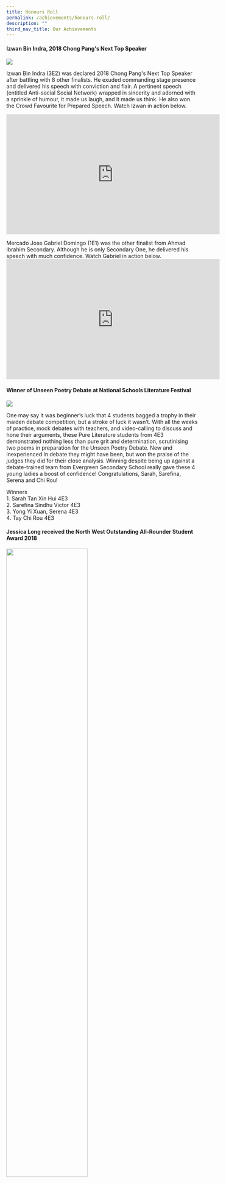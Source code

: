 ```yaml
---
title: Honours Roll
permalink: /achievements/honours-roll/
description: ""
third_nav_title: Our Achievements
---
```

<h4><strong>Izwan Bin Indra, 2018&nbsp;Chong Pang's Next Top Speaker</strong></h4>
<img src="/images/Izwan%20Bin%20Indra_website.jpg">
<p>Izwan Bin Indra (3E2) was declared 2018 Chong Pang's Next Top Speaker after battling with 8 other finalists. He exuded commanding stage presence and delivered his speech with conviction and flair. A pertinent speech (entitled Anti-social Social Network) wrapped in sincerity and adorned with a sprinkle of humour, it made us laugh, and it made us think. He also won the Crowd Favourite for Prepared Speech. Watch Izwan in action below.<br></p>
<div><iframe src="https://www.youtube.com/embed/dNcGpoXLMJ0" width="560" height="315" frameborder="0" allowfullscreen="allowfullscreen" data-mce-fragment="1"></iframe></div>
<p>Mercado Jose Gabriel Domingo (1E1) was the other finalist from Ahmad Ibrahim Secondary. Although he is only Secondary One, he delivered his speech with much confidence. Watch Gabriel in action below. <br><iframe src="https://www.youtube.com/embed/ayH2sCUvMqY" width="560" height="315" frameborder="0" allowfullscreen="allowfullscreen" data-mce-fragment="1"></iframe></p>
<h4><strong>Winner of Unseen Poetry Debate at National Schools Literature Festival</strong></h4>
<img src="/images/Winner-of-Unseen-Poetry-Debate-at-National-Schools-Literature-Festival.jpg">
<p>One may say it was beginner’s luck that 4 students bagged a trophy in their maiden debate competition, but a stroke of luck it wasn’t. With all the weeks of practice, mock debates with teachers, and video-calling to discuss and hone their arguments, these Pure Literature students from 4E3 demonstrated nothing less than pure grit and determination, scrutinising two poems in preparation for the Unseen Poetry Debate. New and inexperienced in debate they might have been, but won the praise of the judges they did for their close analysis. Winning despite being up against a debate-trained team from Evergreen Secondary School really gave these 4 young ladies a boost of confidence! Congratulations, Sarah, Sarefina, Serena and Chi Rou!</p>
<p>Winners<br>1. Sarah Tan Xin Hui 4E3<br>2. Sarefina Sindhu Victor 4E3<br>3. Yong Yi Xuan, Serena 4E3<br>4. Tay Chi Rou 4E3</p>
<h4><strong>Jessica Long received the North West Outstanding All-Rounder Student Award 2018</strong></h4>
<img style="width: 65%;" src="/images/Jessica-Long.jpg">
<p>Jessica Long of 4E4 (2018) received the North West Outstanding All-Rounder Student Award 2018 in recognition of her achievements in the following domains:</p>
<ul>
<li>Academic</li>
<li>Leadership</li>
<li>Co-curriculum</li>
<li>Community Service&nbsp;</li>
<li>Her volunteerism and involvement in caring for the environment.</li>
</ul>
<p>Congratulations, Jessica! You are an inspiration to all of us!</p>
<h4><strong>The Queen's Commonwealth Essay Competition 2017</strong></h4>
<p>The Queen’s Commonwealth Essay Competition is the world’s oldest schools’ international writing competition, managed by The Royal Commonwealth Society since 1883. Every year, it offers all Commonwealth youth aged 18 and under the opportunity to express their hopes for the future, opinions of the present, and thoughts on the past through the written word. The competition is used by individuals and teachers to build confidence, develop writing skills, support creativity and encourage critical thinking, using literacy to empower young people to become global citizens.<br>This year’s theme invited young people to reflect on the topic of ‘A Commonwealth for Peace’. Over 12,300 young people from across the Commonwealth entered the Competition.<br>Among the 18 entries from Ahmad Ibrahim Secondary School, the following three students achieved commendable results:</p>
<p style="text-align: center;"><strong>Gold Award:</strong>&nbsp;Allyn Tay Shi Yi (2E4)<br><strong>Silver Award:</strong>&nbsp;Leong Wai Yip Winston (1E3)<br><strong>Bronze Award:</strong>&nbsp;Chloe Kaitlyn Leung Hui En (2E2)</p>
<h4><strong>31st YMCA Plain English Speaking Awards (PESA)</strong></h4>
<img style="width: 75%;" src="/images/PESA%20Logo.png">
<p>This year, total of four students from the Public Speaking Programme represented the school to take part in the&nbsp;<strong><em>31st Plain English Speaking Awards (PESA)</em></strong>, an annual public-speaking competition organised by the YMCA.&nbsp;<br>Lau Jiaxi (1E2) and Loke Xin Yue (2N1) participated in the Lower Secondary category, while Chan Jun Da Edward (3E4) and Nawal bte Muhammad Mustafah (3E4) took part in the Upper Secondary category.</p>
<h4><strong>International Competitions and Assessments for Schools (ICAS) English Competition</strong></h4>
<p><strong><u>2017<br></u></strong>62 students from Secondary One and Secondary Two took part in the 2017 ICAS English assessment organised by the University of New South Wales. In this international assessment, students are assessed in their reading and language skills, where they are required to locate, identify, interpret, infer and synthesise information in and about texts.</p>
<p>This year, the school achieved a total of 5 Distinction, 22 Credit and 5 Merit awards.</p>
<p><strong>Distinction</strong></p>
<table>
<tbody>
<tr>
<td>1E1 Hulda Grace Teo</td>
<td>2E3 Beer-Sheba Tan</td>
</tr>
<tr>
<td>1E4 Alysia Nadia Binte Mohamed Satria</td>
<td>2E4 Chaves John Benryk Barnedo</td>
</tr>
<tr>
<td>1E4 Lim Yue Long, Xavier</td>
</tr>
</tbody>
</table>
<p><strong>Credit</strong></p>
<table>
<tbody>
<tr>
<td>1E1 Muhammad Mujahid Bin Nazaruddin</td>
<td>1E4 Hiap Xin Yi Darleene</td>
</tr>
<tr>
<td>1E2 Tan Qing Wen</td>
<td>1E4 Lee Yong Wei</td>
</tr>
<tr>
<td>1E2 Ammar Fariheen Bin Shaffiq</td>
<td>1E4 Lucas Tan Jia Le</td>
</tr>
<tr>
<td>1E2 Angel Oh Shi Qi</td>
<td>1E4 Shanice Tan Hui</td>
</tr>
<tr>
<td>1E2 Chong Kar Yan</td>
<td>2E2 Erni Faizah Bte Iskandar</td>
</tr>
<tr>
<td>1E2 Heng Jin Long</td>
<td>2E2 John Kenneth Layba Agpaoa</td>
</tr>
<tr>
<td>1E2 Isabel Hah Rui En</td>
<td>2E2 Nicole Kayle Penaanda Dacumos</td>
</tr>
<tr>
<td>1E2 Muhammad Ilhan Bin Emran</td>
<td>2E3 John Rajan Kenisha Janet</td>
</tr>
<tr>
<td>1E2 Sammi Wong Zi He</td>
<td>2E3 Ernest Ng Ming Yi</td>
</tr>
<tr>
<td>1E2 Seah Ka Min</td>
<td>2E4 Nyimas Fasya 'Ayuni Bte K M H&nbsp;</td>
</tr>
<tr>
<td>1E3 Beh Long Jek Lucius</td>
<td>2N1 Nyla Chempaka Dewi Bte I</td>
</tr>
</tbody>
</table>
<p><strong>Merit</strong></p>
<table>
<tbody>
<tr>
<td>1E2 Chua Chong Yee Keith</td>
<td>2E4 Nova Litty Augustine</td>
</tr>
<tr>
<td>1E3 Leong Wai Yip Winston</td>
<td>2N2 Ariel Kwa Jie Yun</td>
</tr>
<tr>
<td>1E4 Puar Chin Yi, Theseus</td>
</tr>
</tbody>
</table>
<p><strong><u>2016<br></u></strong>The International Competitions and Assessments for Schools (ICAS) assesses and measures how students fare on an international scale, involving over two million students from over 20 countries each year. In 2016, 35 Secondary One students were selected to participate in the ICAS English Competition, of which 14 received Certificates of Credit and Merit. Mave Ong (1E2) was awarded the Certificate of Distinction, which recognises participants who scored the top 11% of their cohort.</p>
<table>
<tbody>
<tr>
<td colspan="2" width="601">
<p><strong>ICAS English Competition Awardees</strong></p>
</td>
</tr>
<tr>
<td colspan="2" width="601">
<p><strong>Distinction</strong></p>
</td>
</tr>
<tr>
<td colspan="2" width="601">
<p>Mave Ong Qing Xuan(1E2)</p>
</td>
</tr>
<tr>
<td colspan="2" width="601">
<p><strong>Credit</strong></p>
</td>
</tr>
<tr>
<td width="301">
<p>Austin Q. Hilario (1E1)</p>
</td>
<td width="301">
<p>Deen Latoza Ferozdeen (1E1)</p>
</td>
</tr>
<tr>
<td width="301">
<p>Wong Wai Yi (1E1)</p>
</td>
<td width="301">
<p>Erni Faizah Bte Iskandar (1E2)</p>
</td>
</tr>
<tr>
<td width="301">
<p>Nicole Kayle Penaanda Dacumos (1E2)</p>
</td>
<td width="301">
<p>Chaves John Benryk Barnedo (1E4)</p>
</td>
</tr>
<tr>
<td width="301">
<p>Jessie Phay Jie Xin (1E4)</p>
</td>
<td width="301">
<p>Nova Litty Augustine (1E4)</p>
</td>
</tr>
<tr>
<td width="301">
<p>Zuryn Aisyah Bte Zainudin (1E4)</p>
</td>
<td width="301">
<p>Ariel Kwa Jie Yun (1E2)</p>
</td>
</tr>
<tr>
<td colspan="2" width="601">
<p><strong>Merit</strong></p>
</td>
</tr>
<tr>
<td width="301">
<p>John Kenneth Layba Agpaoa (1E2)</p>
</td>
<td width="301">
<p>Beer-Sheba Tan (1E3)</p>
</td>
</tr>
<tr>
<td width="301">
<p>Ernest Ng Ming Yi (1E3)</p>
</td>
<td width="301">
<p>Amanndave Singh Bessi (1N2)</p>
</td>
</tr>
</tbody>
</table>
<h4><strong>N.E.mation 11</strong></h4>
<p>This year, AI students from a variety of CCAs joined the Nemation! 11 media competition and emerged as third position in the finals. Our team [Blank Space] created the video clip named the “Our Five Pillars of Defence” and were featured in various media such as the Newpaper and the Pioneer magazine. It was an exciting learning journey for us !</p>
<iframe src="https://docs.google.com/presentation/d/e/2PACX-1vQrcM9CRh9W1ptXhd77dpCUEO3WowrJQQs-Pofmn1kEeDX49U6WOimR18WC1sEqdElE5wtJZy9ysbJz/embed?start=false&amp;loop=false&amp;delayms=5000" frameborder="0" width="960" height="569" allowfullscreen="true"></iframe>
<h4><strong>AI Students performed during Singapore Youth Festival</strong></h4>
<iframe src="https://docs.google.com/presentation/d/e/2PACX-1vSetpnwxQ_N31_SuThxrS0w1e9KjLBHO9OvbWDGuRKPtmdkQShVUu5_cFpSGLZTSPV-j52bSd3Dki0b/embed?start=false&amp;loop=false&amp;delayms=5000" frameborder="0" width="960" height="569" allowfullscreen="true"></iframe>
<p>Nur Amirah Bte Rohaizad, Izzarilhan B Selamat, Sarefina Sindhu Victor, Kalaivani D/O Regupathy, and Natasha Eliza Tan Hui Ling performed their arrangement of “Happy” (William Pharrell) at Causeway Point on 9 July. These Secondary 1 – 3 AI students met through the Youth Arts Incubation Programme (supported by the Business Times Budding Artists Fund), having been talent-identified through their General Music Programme in school.</p>
<p><strong>We’re very proud of these musically talented students, and look forward to hearing more from them in the future!</strong></p>
<h4><strong>Congratulations to Tiffany Ang Li Shan!</strong></h4>
<img src="/images/slide.jpg">
<iframe src="https://docs.google.com/presentation/d/e/2PACX-1vQrXNONmkhgxad2n7bbJLWAyRGOcWJz24l9EfYOzsj16DxI6u6tDS1bwpjmW4CqhHmH_lM_T5oWZKwE/embed?start=false&amp;loop=false&amp;delayms=5000" frameborder="0" width="960" height="569" allowfullscreen="true"></iframe>
<h4><strong>AISS's EMP &amp; MPC Students Featured in Singapore Rhapsodies at the National Gallery Singapore</strong></h4>
<p>On 29th January 2016, our students from the pioneer batches of the Enhanced Music Programme and Music Preparatory Course performed at the launch event for Singapore Rhapsodies, a concert series at the National Gallery Singapore that seeks to preserve and celebrate Singapore’s rich music heritage.&nbsp;</p>
<p>Adelyn Koh (Sec 3), Koh Ming Yang (Sec 1) and Jessie Phay (Sec 1) performed on the iconic red Steinway piano at the National Gallery’s Singapore Courtyard. Adelyn, who performed her original composition titled “Friendship”, was interviewed by The Straits Times. She said that it was great to be able to perform on the red Steinway piano, and it sounded much grander than the pianos she rehearsed on.</p>
<p>Click here for more<br><a href="http://www.straitstimes.com/lifestyle/arts/sing50-steinway-at-national-gallery"><strong>Sing50 steinway at national gallery</strong></a></p>
<img style="width: 65%;" src="/images/DSC_2047.jpg"><br>
<img style="width: 65%;" src="/images/DSC_2054.jpg">
<h4><strong>SYF Art Exhibition 2014</strong></h4>
<p>Congratulations to Alecia Chua Qin Ying and An Si Tong of Secondary 5N2 whose works were shortlisted and featured at this year’s Singapore Youth Festival Art Exhibition 2014, which were held at Lasalle College of the Arts. Their works went through two rounds of judging before it made it to the exhibition. Another student, ex AI Muhammad Khairi , whose work from 2 years ago was shortlisted, received the Certificate of Participation.</p>
<p>Alecia Chua Qin Ying and An Si Tong both received the Certificate of Recognition (Special Mention) and Certificate of Recognition in Category B respectively at the Singapore Youth Festival Exhibition 2014.</p>
<p>Their mentor, Art Teacher Ms Nur Syahira is very proud of them. As this is the year that they have to juggle the challenges of schoolwork in order to do well in their national exams, they not only displayed a powerful mastery of graphite on paper, they have exemplified the AI values of resilience, responsibility and excellence.</p>
<img style="width: 65%;" src="/images/alecia.png">
<p>Alecia's work entitled "Chance" deals with the subject of love. She says "Love is a game of chance... sometimes you win, sometimes you lose. Sometimes you soar, sometimes you crash." Her work is also mentioned on MOE's Facebook page. <a href="https://www.facebook.com/moesingapore/photos/a.10150100883752004.314002.6788957003/10153039970422004/?type=1&amp;theater">Read more...</a></p>
<img style="width: 65%;" src="/images/sitong.png">
<p> Si Tong investigates her life and identity - observing, analyzing, evaluating her experiences and thoughts.</p>
<h4><strong>Human Values Drama Festival 2014</strong></h4>
<p><strong>Text from The Straits Times 5th August 2014</strong></p>
<p>“Ahmad Ibrahim Secondary School student Phua Jia Heng,15, bagged the Best Actor award for his convincing portrayal of an autistic boy at the final of the Human Values Drama Festival at the Republic Polytechnic yesterday. More than 500 students from 26 schools took part in this year’s festival which aims to promote good values through theatre performances. “</p>
<p>“Ahmad Ibrahim is especially proud of Phua Jia Heng as he embodies the spirit of resilience and the value of diligence by managing his time and the dual challenges of rehearsal and his preliminary exams well. Kudos to Ji Heng! We are very proud of him.” Jocelyn Liao, Teacher-in-Charge of ODDS</p>
<h4><strong>All Singapore Secondary Mathematics Competition for Normal Course Students 2013</strong></h4>
<h4><strong>We wish to congratulate the following students of AISS:</strong></h4>
<p>Jasper Tay Hao Wei of 2N1 for winning the individual prize for the Lower Secondary Normal Academic category of the "All Singapore Secondary Mathematics Competition for Normal Course Students 2013" with 20th position out of a total of 177 participants in his category.</p>
<h4><strong>N.E.mation 7</strong></h4>
<p>AISS has emerged as the Champion of the competition N.E.mation 7,</p>
<p>We would like to thank and congratulate the team, consisting of Frances, Marcus Yeo, Xin Hui and Kar Yan all from Secondary 3.<br>Also not forgetting the teachers in charge; Ms Carine Liauw, Mdm Irene Yong, Mrs Silia Goh and Mr Fauzi as well as the students' parents who have been supporting them all this time!</p>
<p>We would like to thank all who voted for our team 'We want to go to USA' and making their dream come true, we truely appreciate all the help!</p>
<p>Below are the links for the publications that the students were featured in:</p>
<ul>
<li><a href="http://news.asiaone.com/News/Latest%2BNews/Singapore/Story/A1Story20130215-402400.html" target="_blank" rel="noopener">AsiaOne (republished from Straits Times online)</a></li>
<li><a href="https://www.mindef.gov.sg/imindef/resourcelibrary/cyberpioneer/topics/articles/news/2013/feb/15feb13_news2.html#.WJwsVBJ97IG" target="_blank" rel="noopener">cyberPioneer (MINDEF's own news team)</a></li>
</ul>